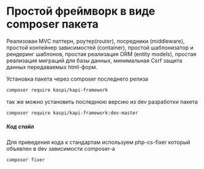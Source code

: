 # Простой фреймворк в виде composer пакета

Реализован MVC паттерн, роутер(router), посредники (middleware), простой контейнер зависимостей (container), простой шаблонизатор и рендеринг шаблонов, простая реализация ORM (entity models), простая реализация миграций для базы данных, минимальная Csrf защита данных передаваемых html-форм.

Установка пакета через composer последнего релиза

````bash
composer require kaspi/kapi-framework 
````

так же можно установить последнюю версию из dev разработки пакета
````bash
composer require kaspi/kapi-framework:dev-master
````

##### Код стайл
Для приведения кода к стандартам используем php-cs-fixer который объявлен 
в dev зависимости composer-а

``composer fixer`` 
